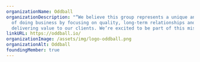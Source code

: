 ```yaml
---
organizationName: Oddball
organizationDescription: "“We believe this group represents a unique and new way
  of doing business by focusing on quality, long-term relationships and
  delivering value to our clients. We’re excited to be part of this mission.” "
linkURL: https://oddball.io/
organizationImage: /assets/img/logo-oddball.png
organizationAlt: Oddball
foundingMember: true
---
```


